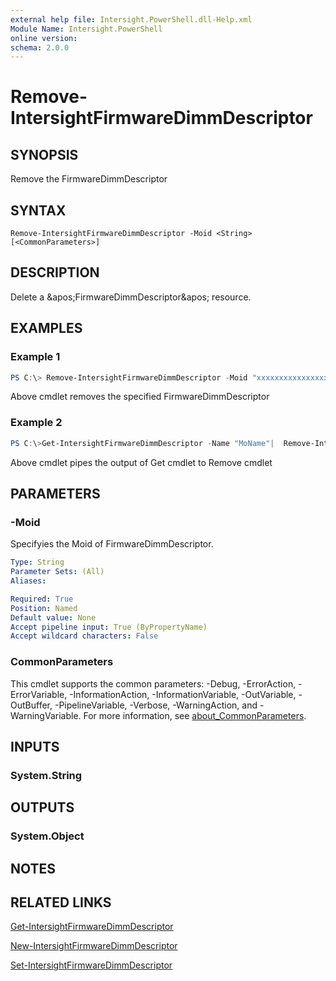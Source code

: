 ```yaml
---
external help file: Intersight.PowerShell.dll-Help.xml
Module Name: Intersight.PowerShell
online version:
schema: 2.0.0
---
```


# Remove-IntersightFirmwareDimmDescriptor

## SYNOPSIS
Remove the FirmwareDimmDescriptor

## SYNTAX

```
Remove-IntersightFirmwareDimmDescriptor -Moid <String> [<CommonParameters>]
```

## DESCRIPTION
Delete a &amp;apos;FirmwareDimmDescriptor&amp;apos; resource.

## EXAMPLES

### Example 1
```powershell
PS C:\> Remove-IntersightFirmwareDimmDescriptor -Moid "xxxxxxxxxxxxxxxxxxxxxxxxxxx"
```
Above cmdlet removes the specified FirmwareDimmDescriptor 

### Example 2
```powershell
PS C:\>Get-IntersightFirmwareDimmDescriptor -Name "MoName"|  Remove-IntersightFirmwareDimmDescriptor
```
Above cmdlet pipes the output of Get cmdlet to Remove cmdlet

## PARAMETERS

### -Moid
Specifyies the Moid of FirmwareDimmDescriptor.

```yaml
Type: String
Parameter Sets: (All)
Aliases:

Required: True
Position: Named
Default value: None
Accept pipeline input: True (ByPropertyName)
Accept wildcard characters: False
```

### CommonParameters
This cmdlet supports the common parameters: -Debug, -ErrorAction, -ErrorVariable, -InformationAction, -InformationVariable, -OutVariable, -OutBuffer, -PipelineVariable, -Verbose, -WarningAction, and -WarningVariable. For more information, see [about_CommonParameters](http://go.microsoft.com/fwlink/?LinkID=113216).

## INPUTS

### System.String

## OUTPUTS

### System.Object
## NOTES

## RELATED LINKS

[Get-IntersightFirmwareDimmDescriptor](./Get-IntersightFirmwareDimmDescriptor.md)

[New-IntersightFirmwareDimmDescriptor](./New-IntersightFirmwareDimmDescriptor.md)

[Set-IntersightFirmwareDimmDescriptor](./Set-IntersightFirmwareDimmDescriptor.md)

